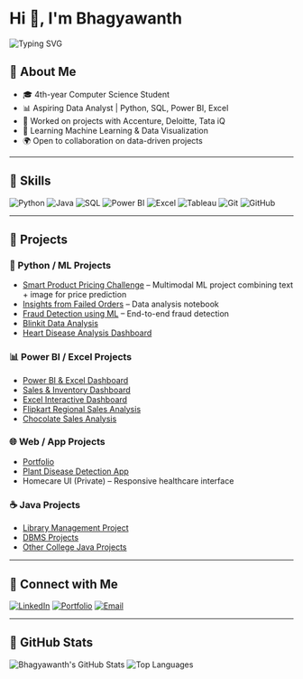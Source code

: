 # Hi 👋, I'm Bhagyawanth

![Typing SVG](https://readme-typing-svg.demolab.com?font=Fira+Code&size=28&pause=1000&color=00F7FF&center=true&vCenter=true&width=600&lines=4th-%20Year%20Computer%20Science%20Student;Aspiring%20Data%20Analyst;Python%20%7C%20SQL%20%7C%20Power%20BI%20%7C%20Excel;Learning%20Machine%20Learning%20%26%20Data%20Visualization)




## 🔹 About Me
- 🎓 4th-year Computer Science Student  
- 📊 Aspiring Data Analyst | Python, SQL, Power BI, Excel  
- 💼 Worked on projects with Accenture, Deloitte, Tata iQ  
- 🌱 Learning Machine Learning & Data Visualization  
- 🌍 Open to collaboration on data-driven projects  

---

## 🔹 Skills
![Python](https://img.shields.io/badge/-Python-3776AB?style=for-the-badge&logo=python&logoColor=white)
![Java](https://img.shields.io/badge/-Java-007396?style=for-the-badge&logo=java&logoColor=white)
![SQL](https://img.shields.io/badge/-SQL-4479A1?style=for-the-badge&logo=mysql&logoColor=white)
![Power BI](https://img.shields.io/badge/-Power%20BI-F2C811?style=for-the-badge&logo=power-bi&logoColor=black)
![Excel](https://img.shields.io/badge/-Excel-217346?style=for-the-badge&logo=microsoft-excel&logoColor=white)
![Tableau](https://img.shields.io/badge/-Tableau-E97627?style=for-the-badge&logo=tableau&logoColor=white)
![Git](https://img.shields.io/badge/-Git-F05032?style=for-the-badge&logo=git&logoColor=white)
![GitHub](https://img.shields.io/badge/-GitHub-181717?style=for-the-badge&logo=github&logoColor=white)

---

## 🔹 Projects

### 🐍 Python / ML Projects
- [Smart Product Pricing Challenge](https://github.com/Bhagyawanth1729/Smart_Product_Pricing_Challenge) – Multimodal ML project combining text + image for price prediction
- [Insights from Failed Orders](https://github.com/Bhagyawanth1729/Insights-from-Failed-Orders) – Data analysis notebook
- [Fraud Detection using ML](https://github.com/Bhagyawanth1729/Fraud-Detection-using-Machine-Learning-Full-Python-Data-Analyst-Project-94-Accuracy-) – End-to-end fraud detection
- [Blinkit Data Analysis](https://github.com/Bhagyawanth1729/-Blinkit-Data-Analysis-Python)
- [Heart Disease Analysis Dashboard](https://github.com/Bhagyawanth1729/Heart-Disease-Analysis-Dashboard)

### 📊 Power BI / Excel Projects
- [Power BI & Excel Dashboard](https://github.com/Bhagyawanth1729/PowerBI_Excel_Interactive_Dashboard)
- [Sales & Inventory Dashboard](https://github.com/Bhagyawanth1729/Sales-and-Inventory-Dashboard-using-Power-BI)
- [Excel Interactive Dashboard](https://github.com/Bhagyawanth1729/Full-Project-in-Excel-with-Interactive-Dashboard-)
- [Flipkart Regional Sales Analysis](https://github.com/Bhagyawanth1729/Flipkart_Regional_Sales_Analysis)
- [Chocolate Sales Analysis](https://github.com/Bhagyawanth1729/Chocolate-Sales-)

### 🌐 Web / App Projects
- [Portfolio](https://github.com/Bhagyawanth1729/Portfolio)
- [Plant Disease Detection App](https://github.com/Bhagyawanth1729/Plant-Disease-Detection-App)
- Homecare UI (Private) – Responsive healthcare interface

### ☕ Java Projects
- [Library Management Project](https://github.com/Bhagyawanth1729/Librarymanagementproject)
- [DBMS Projects](https://github.com/Bhagyawanth1729/DBMS-PROJECT)
- [Other College Java Projects](https://github.com/Bhagyawanth1729/College_projects)

---

## 🔹 Connect with Me
[![LinkedIn](https://img.shields.io/badge/-LinkedIn-0A66C2?style=for-the-badge&logo=linkedin&logoColor=white)](https://www.linkedin.com/in/bhagyawanthningappa/)
[![Portfolio](https://img.shields.io/badge/-Portfolio-181717?style=for-the-badge&logo=github&logoColor=white)](https://github.com/Bhagyawanth1729/Portfolio)
[![Email](https://img.shields.io/badge/-Email-D14836?style=for-the-badge&logo=gmail&logoColor=white)](mailto:bhagyawanthningappa.com)

---

## 🔹 GitHub Stats
![Bhagyawanth's GitHub Stats](https://github-readme-stats.vercel.app/api?username=Bhagyawanth1729&show_icons=true&theme=radical)
![Top Languages](https://github-readme-stats.vercel.app/api/top-langs/?username=Bhagyawanth1729&layout=compact&theme=radical)

